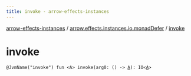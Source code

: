 ```yaml
---
title: invoke - arrow-effects-instances
---
```


[arrow-effects-instances](../index.html) / [arrow.effects.instances.io.monadDefer](index.html) / [invoke](./invoke.html)

# invoke

`@JvmName("invoke") fun <A> invoke(arg0: () -> `[`A`](invoke.html#A)`): IO<`[`A`](invoke.html#A)`>`